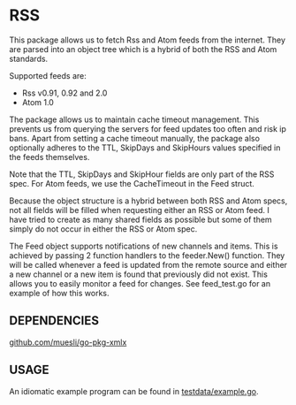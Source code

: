 # RSS

This package allows us to fetch Rss and Atom feeds from the internet.
They are parsed into an object tree which is a hybrid of both the RSS and Atom
standards.

Supported feeds are:
- Rss v0.91, 0.92 and 2.0
- Atom 1.0

The package allows us to maintain cache timeout management. This prevents us
from querying the servers for feed updates too often and risk ip bans. Apart 
from setting a cache timeout manually, the package also optionally adheres to
the TTL, SkipDays and SkipHours values specified in the feeds themselves.

Note that the TTL, SkipDays and SkipHour fields are only part of the RSS spec.
For Atom feeds, we use the CacheTimeout in the Feed struct.

Because the object structure is a hybrid between both RSS and Atom specs, not
all fields will be filled when requesting either an RSS or Atom feed. I have
tried to create as many shared fields as possible but some of them simply do
not occur in either the RSS or Atom spec.

The Feed object supports notifications of new channels and items.
This is achieved by passing 2 function handlers to the feeder.New() function.
They will be called whenever a feed is updated from the remote source and
either a new channel or a new item is found that previously did not exist.
This allows you to easily monitor a feed for changes. See feed_test.go for
an example of how this works.

## DEPENDENCIES

[github.com/muesli/go-pkg-xmlx](http://github.com/muesli/go-pkg-xmlx)

## USAGE


An idiomatic example program can be found in [testdata/example.go](https://github.com/muesli/go-pkg-rss/blob/master/testdata/example.go).

